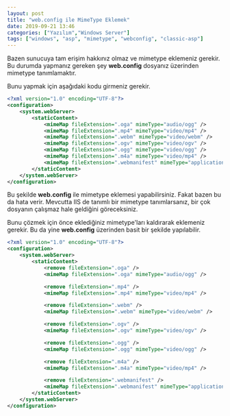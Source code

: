 ```yaml
---
layout: post
title: "web.config ile MimeType Eklemek"
date: 2019-09-21 13:46
categories: ["Yazılım","Windows Server"]
tags: ["windows", "asp", "mimetype", "webconfig", "classic-asp"]
---
```


Bazen sunucuya tam erişim hakkınız olmaz ve mimetype eklemeniz gerekir. Bu durumda yapmanız gereken şey **web.config** dosyanız üzerinden mimetype tanımlamaktır.

Bunu yapmak için aşağıdaki kodu girmeniz gerekir.

```xml
<?xml version="1.0" encoding="UTF-8"?>
<configuration>
    <system.webServer>
        <staticContent>       
            <mimeMap fileExtension=".oga" mimeType="audio/ogg" />
            <mimeMap fileExtension=".mp4" mimeType="video/mp4" />
            <mimeMap fileExtension=".webm" mimeType="video/webm" />
            <mimeMap fileExtension=".ogv" mimeType="video/ogv" />
            <mimeMap fileExtension=".ogg" mimeType="video/ogg" />
            <mimeMap fileExtension=".m4a" mimeType="video/mp4" />
            <mimeMap fileExtension=".webmanifest" mimeType="application/manifest+json" />
        </staticContent>
    </system.webServer>
</configuration>
```

Bu şekilde **web.config** ile mimetype eklemesi yapabilirsiniz. Fakat bazen bu da hata verir. Mevcutta IIS de tanımlı bir mimetype tanımlarsanız, bir çok dosyanın çalışmaz hale geldiğini göreceksiniz.

Bunu çözmek için önce eklediğiniz mimetype'ları kaldırarak eklemeniz gerekir. Bu da yine **web.config** üzerinden basit bir şekilde yapılabilir.

```xml
<?xml version="1.0" encoding="UTF-8"?>
<configuration>
    <system.webServer>
        <staticContent>       
            <remove fileExtension=".oga" />
            <mimeMap fileExtension=".oga" mimeType="audio/ogg" />

            <remove fileExtension=".mp4" />
            <mimeMap fileExtension=".mp4" mimeType="video/mp4" />

            <remove fileExtension=".webm" />
            <mimeMap fileExtension=".webm" mimeType="video/webm" />

            <remove fileExtension=".ogv" />
            <mimeMap fileExtension=".ogv" mimeType="video/ogv" />

            <remove fileExtension=".ogg" />
            <mimeMap fileExtension=".ogg" mimeType="video/ogg" />

            <remove fileExtension=".m4a" />
            <mimeMap fileExtension=".m4a" mimeType="video/mp4" />

            <remove fileExtension=".webmanifest" />
            <mimeMap fileExtension=".webmanifest" mimeType="application/manifest+json" />
        </staticContent>
    </system.webServer>
</configuration>
```